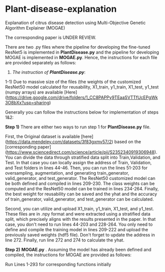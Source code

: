 # Plant-disease-explanation
Explanation of citrus disease detection using Multi-Objective Genetic Algorithm Explainer (MOGAE)

The corresponding paper is UNDER REVIEW.

There are two .py files where the pipeline for developing the fine-tuned ResNet5 is implemented in __PlantDisease.py__ and the pipeline for developing MOGAE is implemented in __MOGAE.py__. Hence, the instructions for each file are provided separately as follows:


1) _The instruction of __PlantDisease.py___: 

1-1) Due to massive size of the files (the weights of the customized ResNet50 model calculated for reusability, X1_train, y1_train, X1_test, y1_test (numpy arrays) are available [Here] (https://drive.google.com/drive/folders/1_CC8PAPPy9TEaaSVTTfUcEPgWk3O8bXx?usp=sharing)

Generally you can follow the instructions below for implementation of steps 1&2:

__Step 1)__ There are either two ways to run  step 1 for __PlantDisease.py__ file.

First, the Original dataset is available [here] (https://data.mendeley.com/datasets/3f83gxmv57/2)  based on the [corresponding paper] (https://www.sciencedirect.com/science/article/pii/S2352340919306948). You can divide the data through stratified data split into Train,Validation, and Test. In that case you can locally assign the address of Train, Validation, and Test folders in lines 44-46. Then, you can run the lines 51-203 for oversampling, augmentation, and generating train_generator, valid_generator, and test_generator. The ResNet50 customized model can be both defined and compiled in lines 209-230. The class weights can be computed and the ResNet50 model can be trained in lines 234-264. Finally, the best weight for reusability can be saved and the yhat and the accuracy of train_generator, valid_generator, and test_generator can be calculated.

Second, you can utilize and upload X1_train, y1_train, X1_test, and y1_test. These files are in .npy format and were extracted using a stratified data split, which precisely aligns with the results presented in the paper. In that case, you don't need to run lines 44-203 and 228-264. You only need to define and compile the training model in lines 209-222 and upload the previously saved weights (hdf5 file). Don't forget to update the address in line 272. Finally, run line 272 and 274 to calculate the yhat. 

__Step 2)__  __MOGAE.py__ .
Assuming the model has already been defined and compiled, the instructions for MOGAE are provided as follows:

Run Lines 1-293 for corresponding functions initially

<!-- Step 2) You can run lines 320-362 for LIME, Grad-CAM, and SHAP explanation

Additionally, Lines 396-403 calculate the confusion matrix, precision, recall, and f1_score. Lines 281-296 illustrate the model loss and model accuracy only if you followed the first option in step 1. Lines 302-314 generate the X1_train, y1_train, X1_test, y1_test only if you followed the first option in step 1. Lines 368-393 depict the execution time of explanation methods.

The four selected test samples in the paper (image id 1: Black spot, image id 2: Canker, image id 3: Greening, image id 4: Healthy) are the 4th, 21st, 51st, and 55th samples in the test set (X1_test)-->
